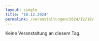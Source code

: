 ```yaml
---
layout: single
title: "18.12.2024"
permalink: /veranstaltungen/2024/12/18/
---
```


Keine Veranstaltung an diesem Tag.
